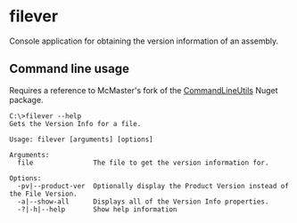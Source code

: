 # filever
Console application for obtaining the version information of an assembly.

## Command line usage
Requires a reference to McMaster's fork of the [CommandLineUtils](https://github.com/natemcmaster/CommandLineUtils) Nuget package.
```
C:\>filever --help
Gets the Version Info for a file.

Usage: filever [arguments] [options]

Arguments:
  file               The file to get the version information for.

Options:
  -pv|--product-ver  Optionally display the Product Version instead of the File Version.
  -a|--show-all      Displays all of the Version Info properties.
  -?|-h|--help       Show help information


```
